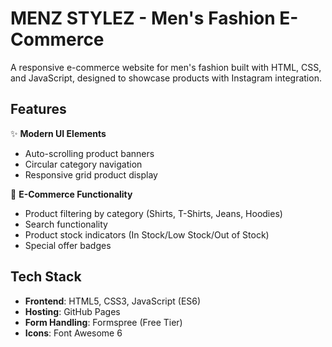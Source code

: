 # MENZ STYLEZ - Men's Fashion E-Commerce

A responsive e-commerce website for men's fashion built with HTML, CSS, and JavaScript, designed to showcase products with Instagram integration.

## Features

✨ **Modern UI Elements**
- Auto-scrolling product banners
- Circular category navigation
- Responsive grid product display

🛒 **E-Commerce Functionality**
- Product filtering by category (Shirts, T-Shirts, Jeans, Hoodies)
- Search functionality
- Product stock indicators (In Stock/Low Stock/Out of Stock)
- Special offer badges

## Tech Stack

- **Frontend**: HTML5, CSS3, JavaScript (ES6)
- **Hosting**: GitHub Pages
- **Form Handling**: Formspree (Free Tier)
- **Icons**: Font Awesome 6
